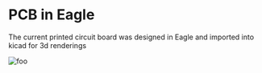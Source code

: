 # PCB in Eagle

The current printed circuit board was designed in Eagle and imported into kicad for 3d renderings


![foo](https://github.com/helpfulengineering/project-temperature-detection/tree/master/hardware/PCB/pics/schematic.PNG)
